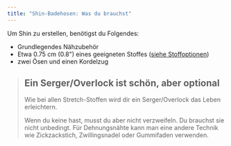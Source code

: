 ```yaml
---
title: "Shin-Badehosen: Was du brauchst"
---
```


Um Shin zu erstellen, benötigst du Folgendes:

- Grundlegendes Nähzubehör
- Etwa 0.75 cm (0.8") eines geeigneten Stoffes ([siehe Stoffoptionen](/docs/patterns/shin/fabric))
- zwei Ösen und einen Kordelzug

> ## Ein Serger/Overlock ist schön, aber optional
> 
> Wie bei allen Stretch-Stoffen wird dir ein Serger/Overlock das Leben erleichtern.
> 
> Wenn du keine hast, musst du aber nicht verzweifeln. Du brauchst sie nicht unbedingt. Für Dehnungsnähte kann man eine andere Technik wie Zickzackstich, Zwillingsnadel oder Gummifaden verwenden.
